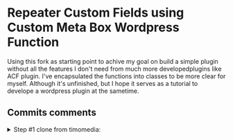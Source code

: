 # Repeater Custom Fields using Custom Meta Box Wordpress Function

Using this fork as starting point to achive my goal on build a simple plugin without all the features I don't need from much more developedplugins like ACF plugin.
I've encapsulated the functions into classes to be more clear for myself. Although it's unfinished, but I hope it serves as a tutorial to develope a wordpress plugin at the sametime.
## Commits comments
<details><summary>Step #1 clone from timomedia:</summary>
<p>

- Clone this repository from timomedia and start customising it.
- Encapsulating functions and create `class RepeaterMetaCallback`

</p>
</details>